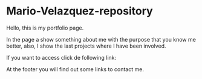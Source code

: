 # Mario-Velazquez-repository
Hello, this is my portfolio page.

In the page a show something about me with the purpose that you know me better, also, I show the last projects where I have been involved.

If you want to access click de following link:


At the footer you will find out some links to contact me.
